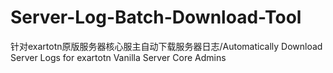 # Server-Log-Batch-Download-Tool
针对exartotn原版服务器核心服主自动下载服务器日志/Automatically Download Server Logs for exartotn Vanilla Server Core Admins
